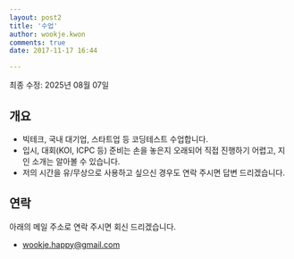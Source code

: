 ```yaml
---
layout: post2
title: '수업'
author: wookje.kwon
comments: true
date: 2017-11-17 16:44

---
```


최종 수정: 2025년 08월 07일

## 개요

- 빅테크, 국내 대기업, 스타트업 등 코딩테스트 수업합니다.  
- 입시, 대회(KOI, ICPC 등) 준비는 손을 놓은지 오래되어 직접 진행하기 어렵고, 지인 소개는 알아볼 수 있습니다.  
- 저의 시간을 유/무상으로 사용하고 싶으신 경우도 연락 주시면 답변 드리겠습니다.  

## 연락

아래의 메일 주소로 연락 주시면 회신 드리겠습니다.

* [wookje.happy@gmail.com](wookje.happy@gmail.com)
